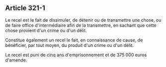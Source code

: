 Article 321-1
----
Le recel est le fait de dissimuler, de détenir ou de transmettre une chose, ou
de faire office d'intermédiaire afin de la transmettre, en sachant que cette
chose provient d'un crime ou d'un délit.

Constitue également un recel le fait, en connaissance de cause, de bénéficier,
par tout moyen, du produit d'un crime ou d'un délit.

Le recel est puni de cinq ans d'emprisonnement et de 375 000 euros d'amende.

